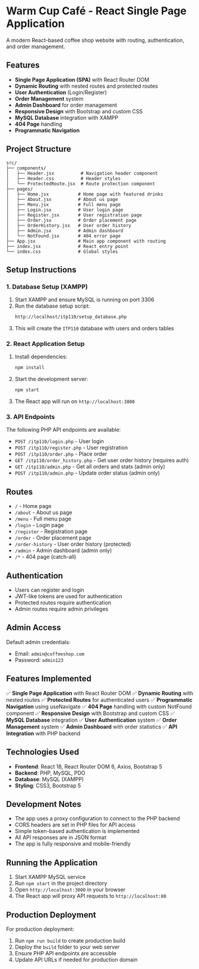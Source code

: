 # Warm Cup Café - React Single Page Application

A modern React-based coffee shop website with routing, authentication, and order management.

## Features

- **Single Page Application (SPA)** with React Router DOM
- **Dynamic Routing** with nested routes and protected routes
- **User Authentication** (Login/Register)
- **Order Management** system
- **Admin Dashboard** for order management
- **Responsive Design** with Bootstrap and custom CSS
- **MySQL Database** integration with XAMPP
- **404 Page** handling
- **Programmatic Navigation**

## Project Structure

```
src/
├── components/
│   ├── Header.jsx          # Navigation header component
│   ├── Header.css          # Header styles
│   └── ProtectedRoute.jsx  # Route protection component
├── pages/
│   ├── Home.jsx           # Home page with featured drinks
│   ├── About.jsx          # About us page
│   ├── Menu.jsx           # Full menu page
│   ├── Login.jsx          # User login page
│   ├── Register.jsx       # User registration page
│   ├── Order.jsx          # Order placement page
│   ├── OrderHistory.jsx   # User order history
│   ├── Admin.jsx          # Admin dashboard
│   └── NotFound.jsx       # 404 error page
├── App.jsx                # Main app component with routing
├── index.jsx              # React entry point
└── index.css              # Global styles
```

## Setup Instructions

### 1. Database Setup (XAMPP)

1. Start XAMPP and ensure MySQL is running on port 3306
2. Run the database setup script:
   ```bash
   http://localhost/itp110/setup_database.php
   ```
3. This will create the `ITP110` database with users and orders tables

### 2. React Application Setup

1. Install dependencies:
   ```bash
   npm install
   ```

2. Start the development server:
   ```bash
   npm start
   ```

3. The React app will run on `http://localhost:3000`

### 3. API Endpoints

The following PHP API endpoints are available:

- `POST /itp110/login.php` - User login
- `POST /itp110/register.php` - User registration
- `POST /itp110/order.php` - Place order
- `GET /itp110/order_history.php` - Get user order history (requires auth)
- `GET /itp110/admin.php` - Get all orders and stats (admin only)
- `POST /itp110/admin.php` - Update order status (admin only)

## Routes

- `/` - Home page
- `/about` - About us page
- `/menu` - Full menu page
- `/login` - Login page
- `/register` - Registration page
- `/order` - Order placement page
- `/order-history` - User order history (protected)
- `/admin` - Admin dashboard (admin only)
- `/*` - 404 page (catch-all)

## Authentication

- Users can register and login
- JWT-like tokens are used for authentication
- Protected routes require authentication
- Admin routes require admin privileges

## Admin Access

Default admin credentials:
- Email: `admin@coffeeshop.com`
- Password: `admin123`

## Features Implemented

✅ **Single Page Application** with React Router DOM
✅ **Dynamic Routing** with nested routes
✅ **Protected Routes** for authenticated users
✅ **Programmatic Navigation** using useNavigate
✅ **404 Page** handling with custom NotFound component
✅ **Responsive Design** with Bootstrap and custom CSS
✅ **MySQL Database** integration
✅ **User Authentication** system
✅ **Order Management** system
✅ **Admin Dashboard** with order statistics
✅ **API Integration** with PHP backend

## Technologies Used

- **Frontend**: React 18, React Router DOM 6, Axios, Bootstrap 5
- **Backend**: PHP, MySQL, PDO
- **Database**: MySQL (XAMPP)
- **Styling**: CSS3, Bootstrap 5

## Development Notes

- The app uses a proxy configuration to connect to the PHP backend
- CORS headers are set in PHP files for API access
- Simple token-based authentication is implemented
- All API responses are in JSON format
- The app is fully responsive and mobile-friendly

## Running the Application

1. Start XAMPP MySQL service
2. Run `npm start` in the project directory
3. Open `http://localhost:3000` in your browser
4. The React app will proxy API requests to `http://localhost:80`

## Production Deployment

For production deployment:
1. Run `npm run build` to create production build
2. Deploy the `build` folder to your web server
3. Ensure PHP API endpoints are accessible
4. Update API URLs if needed for production domain
